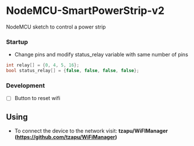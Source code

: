 # NodeMCU-SmartPowerStrip-v2
NodeMCU sketch to control a power strip

### Startup
- Change pins and modify status_relay variable with same number of pins
```cpp
int relay[] = {0, 4, 5, 16};
bool status_relay[] = {false, false, false, false};
```

### Development
- [ ] Button to reset wifi

## Using

- To connect the device to the network visit: __tzapu/WiFIManager (https://github.com/tzapu/WiFiManager)__
